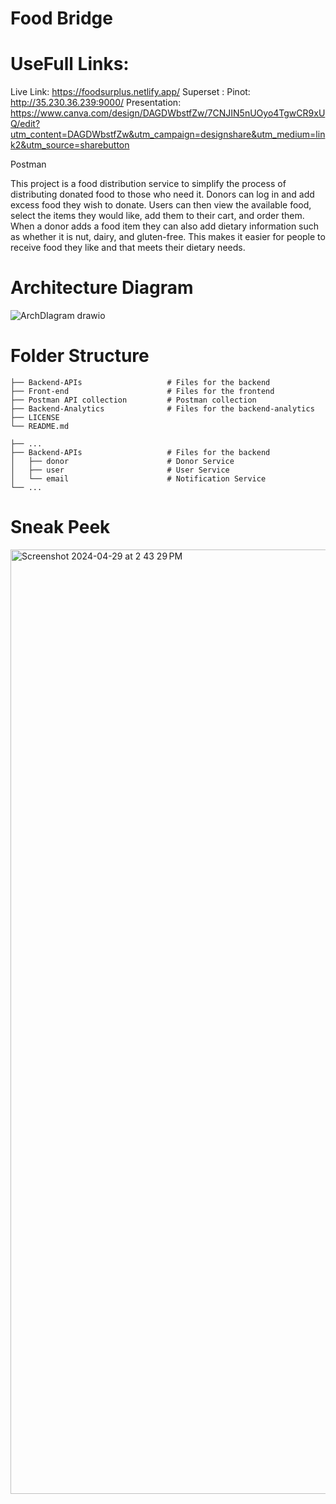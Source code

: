 # Food Bridge

# UseFull Links:
Live Link: https://foodsurplus.netlify.app/
Superset : 
Pinot: http://35.230.36.239:9000/
Presentation:  https://www.canva.com/design/DAGDWbstfZw/7CNJIN5nUOyo4TgwCR9xUQ/edit?utm_content=DAGDWbstfZw&utm_campaign=designshare&utm_medium=link2&utm_source=sharebutton

Postman 



This project is a food distribution service to simplify the process of distributing donated food to those who need it. Donors can log in and add excess food they wish to donate. Users can then view the available food, select the items they would like, add them to their cart, and order them. When a donor adds a food item they can also add dietary information such as whether it is nut, dairy, and gluten-free. This makes it easier for people to receive food they like and that meets their dietary needs. 

# Architecture Diagram
![ArchDIagram drawio](https://github.com/akhileshappala/Big-data-architecture-project/assets/54890411/b67779b8-896b-4a60-acdd-b57680f09377)

# Folder Structure

    ├── Backend-APIs                   # Files for the backend
    ├── Front-end                      # Files for the frontend
    ├── Postman API collection         # Postman collection
    ├── Backend-Analytics              # Files for the backend-analytics
    ├── LICENSE
    └── README.md

    ├── ...
    ├── Backend-APIs                   # Files for the backend
    │   ├── donor                      # Donor Service
    │   ├── user                       # User Service
    │   └── email                      # Notification Service
    └── ...

  # Sneak Peek

  
<img width="1511" alt="Screenshot 2024-04-29 at 2 43 29 PM" src="https://github.com/akhileshappala/Big-data-architecture-project/assets/54890411/ce868b08-7f9a-4920-879a-cd084ca5d02f">


